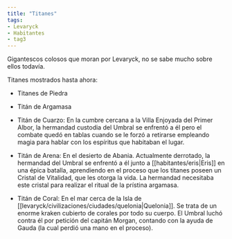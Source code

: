 ```yaml
---
title: "Titanes"
tags:
- Levaryck
- Habitantes
- tag3
---
```


Gigantescos colosos que moran por Levaryck, no se sabe mucho sobre ellos todavía.

Titanes mostrados hasta ahora:

- Titanes de Piedra

- Titán de Argamasa

- Titán de Cuarzo: En la cumbre cercana a la Villa Enjoyada del Primer Albor, la hermandad custodia del Umbral se enfrentó a él pero el combate quedó en tablas cuando se le forzó a retirarse empleando magia para hablar con los espíritus que habitaban el lugar.

- Titán de Arena: En el desierto de Abania. Actualmente derrotado, la hermandad del Umbral se enfrentó a él junto a [[habitantes/eris|Eris]] en una épica batalla, aprendiendo en el proceso que los titanes poseen un Cristal de Vitalidad, que les otorga la vida. La hermandad necesitaba este cristal para realizar el ritual de la prístina argamasa.

- Titán de Coral: En el mar cerca de la Isla de [[levaryck/civilizaciones/ciudades/quelonia|Quelonia]]. Se trata de un enorme kraken cubierto de corales por todo su cuerpo. El Umbral luchó contra él por petición del capitán Morgan, contando con la ayuda de Gauda (la cual perdió una mano en el proceso).